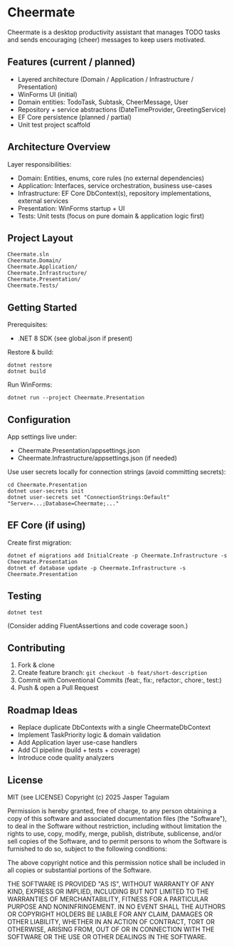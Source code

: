 # Cheermate

Cheermate is a desktop productivity assistant that manages TODO tasks and sends encouraging (cheer) messages to keep users motivated.

## Features (current / planned)
- Layered architecture (Domain / Application / Infrastructure / Presentation)
- WinForms UI (initial)
- Domain entities: TodoTask, Subtask, CheerMessage, User
- Repository + service abstractions (DateTimeProvider, GreetingService)
- EF Core persistence (planned / partial)
- Unit test project scaffold

## Architecture Overview
Layer responsibilities:
- Domain: Entities, enums, core rules (no external dependencies)
- Application: Interfaces, service orchestration, business use-cases
- Infrastructure: EF Core DbContext(s), repository implementations, external services
- Presentation: WinForms startup + UI
- Tests: Unit tests (focus on pure domain & application logic first)

## Project Layout
```
Cheermate.sln
Cheermate.Domain/
Cheermate.Application/
Cheermate.Infrastructure/
Cheermate.Presentation/
Cheermate.Tests/
```

## Getting Started
Prerequisites:
- .NET 8 SDK (see global.json if present)

Restore & build:
```
dotnet restore
dotnet build
```

Run WinForms:
```
dotnet run --project Cheermate.Presentation
```

## Configuration
App settings live under:
- Cheermate.Presentation/appsettings.json
- Cheermate.Infrastructure/appsettings.json (if needed)

Use user secrets locally for connection strings (avoid committing secrets):
```
cd Cheermate.Presentation
dotnet user-secrets init
dotnet user-secrets set "ConnectionStrings:Default" "Server=...;Database=Cheermate;..."
```

## EF Core (if using)
Create first migration:
```
dotnet ef migrations add InitialCreate -p Cheermate.Infrastructure -s Cheermate.Presentation
dotnet ef database update -p Cheermate.Infrastructure -s Cheermate.Presentation
```

## Testing
```
dotnet test
```
(Consider adding FluentAssertions and code coverage soon.)

## Contributing
1. Fork & clone
2. Create feature branch: `git checkout -b feat/short-description`
3. Commit with Conventional Commits (feat:, fix:, refactor:, chore:, test:)
4. Push & open a Pull Request

## Roadmap Ideas
- Replace duplicate DbContexts with a single CheermateDbContext
- Implement TaskPriority logic & domain validation
- Add Application layer use-case handlers
- Add CI pipeline (build + tests + coverage)
- Introduce code quality analyzers

## License
MIT (see LICENSE)
Copyright (c) 2025 Jasper Taguiam

Permission is hereby granted, free of charge, to any person obtaining a copy
of this software and associated documentation files (the "Software"), to deal
in the Software without restriction, including without limitation the rights 
to use, copy, modify, merge, publish, distribute, sublicense, and/or sell 
copies of the Software, and to permit persons to whom the Software is 
furnished to do so, subject to the following conditions:

The above copyright notice and this permission notice shall be included in
all copies or substantial portions of the Software.

THE SOFTWARE IS PROVIDED "AS IS", WITHOUT WARRANTY OF ANY KIND, EXPRESS OR
IMPLIED, INCLUDING BUT NOT LIMITED TO THE WARRANTIES OF MERCHANTABILITY,
FITNESS FOR A PARTICULAR PURPOSE AND NONINFRINGEMENT. IN NO EVENT SHALL THE
AUTHORS OR COPYRIGHT HOLDERS BE LIABLE FOR ANY CLAIM, DAMAGES OR OTHER
LIABILITY, WHETHER IN AN ACTION OF CONTRACT, TORT OR OTHERWISE, ARISING FROM,
OUT OF OR IN CONNECTION WITH THE SOFTWARE OR THE USE OR OTHER DEALINGS IN
THE SOFTWARE.
